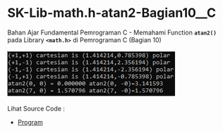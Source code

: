 # SK-Lib-math.h-atan2-Bagian10__C
Bahan Ajar Fundamental Pemrograman C - Memahami Function <code><b>atan2()</b></code> pada Library <code><b>&lt;math.h></b></code> di Pemrograman C (Bagian 10)<br><br>
<img src="https://github.com/RizkyKhapidsyah/SK-Lib-math.h-atan2-Bagian10__C/blob/master/result/001.PNG"><br><br>
Lihat Source Code : <br>
- <a href="https://github.com/RizkyKhapidsyah/SK-Lib-math.h-atan2-Bagian10__C/blob/master/SK-Lib-math.h-atan2-Bagian10__C/Source.c">Program</a>
